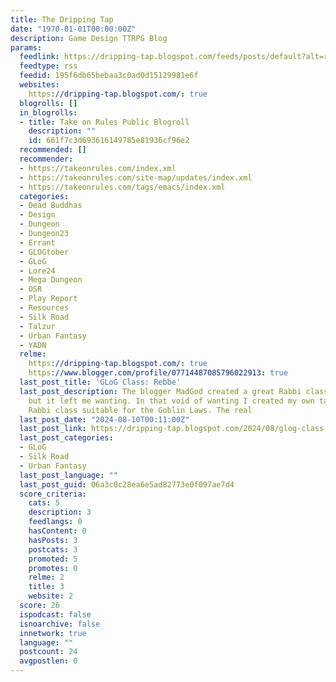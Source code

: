 ```yaml
---
title: The Dripping Tap
date: "1970-01-01T00:00:00Z"
description: Game Design TTRPG Blog
params:
  feedlink: https://dripping-tap.blogspot.com/feeds/posts/default?alt=rss
  feedtype: rss
  feedid: 195f6db65bebaa3c0ad0d15129981e6f
  websites:
    https://dripping-tap.blogspot.com/: true
  blogrolls: []
  in_blogrolls:
  - title: Take on Rules Public Blogroll
    description: ""
    id: 661f7c3d693616149785e81936cf96e2
  recommended: []
  recommender:
  - https://takeonrules.com/index.xml
  - https://takeonrules.com/site-map/updates/index.xml
  - https://takeonrules.com/tags/emacs/index.xml
  categories:
  - Dead Buddhas
  - Design
  - Dungeon
  - Dungeon23
  - Errant
  - GLOGtober
  - GLoG
  - Lore24
  - Mega Dungeon
  - OSR
  - Play Report
  - Resources
  - Silk Road
  - Talzur
  - Urban Fantasy
  - YADN
  relme:
    https://dripping-tap.blogspot.com/: true
    https://www.blogger.com/profile/07714487085796022913: true
  last_post_title: 'GLoG Class: Rebbe'
  last_post_description: The blogger MadGod created a great Rabbi class. I liked it,
    but it left me wanting. In that void of wanting I created my own take on the ttrpg
    Rabbi class suitable for the Goblin Laws. The real
  last_post_date: "2024-08-10T00:11:00Z"
  last_post_link: https://dripping-tap.blogspot.com/2024/08/glog-class-rebbe.html
  last_post_categories:
  - GLoG
  - Silk Road
  - Urban Fantasy
  last_post_language: ""
  last_post_guid: 06a3c0c28ea6e5ad82773e0f097ae7d4
  score_criteria:
    cats: 5
    description: 3
    feedlangs: 0
    hasContent: 0
    hasPosts: 3
    postcats: 3
    promoted: 5
    promotes: 0
    relme: 2
    title: 3
    website: 2
  score: 26
  ispodcast: false
  isnoarchive: false
  innetwork: true
  language: ""
  postcount: 24
  avgpostlen: 0
---
```

